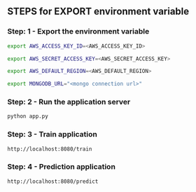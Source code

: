 ## STEPS for EXPORT environment variable

### Step: 1 - Export the environment variable
```bash
export AWS_ACCESS_KEY_ID=<AWS_ACCESS_KEY_ID>

export AWS_SECRET_ACCESS_KEY=<AWS_SECRET_ACCESS_KEY>

export AWS_DEFAULT_REGION=<AWS_DEFAULT_REGION>

export MONGODB_URL="<mongo connection url>"

```

### Step: 2 - Run the application server
```bash
python app.py
```

### Step: 3 - Train application
```bash
http://localhost:8080/train

```

### Step: 4 - Prediction application
```bash
http://localhost:8080/predict
```
